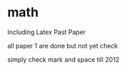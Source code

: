 # math

Including Latex Past Paper

all paper 1 are done but not yet check

simply check mark and space till 2012
